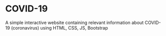 # COVID-19
A simple interactive website containing relevant information about COVID-19 (coronavirus) using HTML, CSS, JS, Bootstrap

